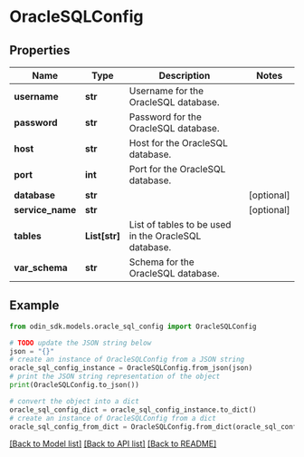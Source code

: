 # OracleSQLConfig


## Properties

Name | Type | Description | Notes
------------ | ------------- | ------------- | -------------
**username** | **str** | Username for the OracleSQL database. | 
**password** | **str** | Password for the OracleSQL database. | 
**host** | **str** | Host for the OracleSQL database. | 
**port** | **int** | Port for the OracleSQL database. | 
**database** | **str** |  | [optional] 
**service_name** | **str** |  | [optional] 
**tables** | **List[str]** | List of tables to be used in the OracleSQL database. | 
**var_schema** | **str** | Schema for the OracleSQL database. | 

## Example

```python
from odin_sdk.models.oracle_sql_config import OracleSQLConfig

# TODO update the JSON string below
json = "{}"
# create an instance of OracleSQLConfig from a JSON string
oracle_sql_config_instance = OracleSQLConfig.from_json(json)
# print the JSON string representation of the object
print(OracleSQLConfig.to_json())

# convert the object into a dict
oracle_sql_config_dict = oracle_sql_config_instance.to_dict()
# create an instance of OracleSQLConfig from a dict
oracle_sql_config_from_dict = OracleSQLConfig.from_dict(oracle_sql_config_dict)
```
[[Back to Model list]](../README.md#documentation-for-models) [[Back to API list]](../README.md#documentation-for-api-endpoints) [[Back to README]](../README.md)


